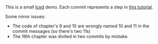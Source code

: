 This is a small [Iced](https://github.com/hecrj/iced/) demo.
Each commit represents a step in [this tutorial](https://github.com/brianch/iced-twentyone-tutorial).

Some minor issues:
- The code of chapter's 9 and 10 are wrongly named 10 and 11 in the commit messages (so there's two 11s)
- The 16th chapter was divited in two commits by mistake.
